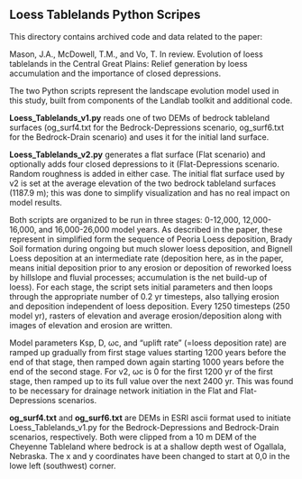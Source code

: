 ## Loess Tablelands Python Scripes
This directory contains archived code and data related to the paper:

Mason, J.A., McDowell, T.M., and Vo, T. In review. Evolution of loess tablelands in the Central Great Plains: Relief generation by loess accumulation and the importance of closed depressions.

The two Python scripts represent the landscape evolution model used in this study, built from components of the Landlab toolkit and additional code.

**Loess_Tablelands_v1.py** reads one of two DEMs of bedrock tableland surfaces (og_surf4.txt for the Bedrock-Depressions scenario, og_surf6.txt for the Bedrock-Drain scenario) and uses it for the initial land surface. 

**Loess_Tablelands_v2.py** generates a flat surface (Flat scenario) and optionally adds four closed depressions to it (Flat-Depressions scenario. Random roughness is added in either case. The initial flat surface used by v2 is set at the average elevation of the two bedrock tableland surfaces (1187.9 m); this was done to simplify visualization and has no real impact on model results.

Both scripts are organized to be run in three stages: 0-12,000, 12,000-16,000, and 16,000-26,000 model years. As described in the paper, these represent in simplified form the sequence of Peoria Loess deposition, Brady Soil formation during ongoing but much slower loess deposition, and Bignell Loess deposition at an intermediate rate (deposition here, as in the paper, means initial deposition prior to any erosion or deposition of reworked loess by hillslope and fluvial processes; accumulation is the net build-up of loess). For each stage, the script sets initial parameters and then loops through the appropriate number of 0.2 yr timesteps, also tallying erosion and deposition independent of loess deposition. Every 1250 timesteps (250 model yr), rasters of elevation and average erosion/deposition along with images of elevation and erosion are written.

Model parameters Ksp, D, ωc, and “uplift rate” (=loess deposition rate) are ramped up gradually from first stage values starting 1200 years before the end of that stage, then ramped down again starting 1000 years before the end of the second stage. For v2, ωc is 0 for the first 1200 yr of the first stage, then ramped up to its full value over the next 2400 yr. This was found to be necessary for drainage network initiation in the Flat and Flat-Depressions scenarios. 

**og_surf4.txt** and **og_surf6.txt** are DEMs in ESRI ascii format used to initiate Loess_Tablelands_v1.py for the Bedrock-Depressions and Bedrock-Drain scenarios, respectively. Both were clipped from a 10 m DEM of the Cheyenne Tableland where bedrock is at a shallow depth west of Ogallala, Nebraska. The x and y coordinates have been changed to start at 0,0 in the lowe left (southwest) corner. 